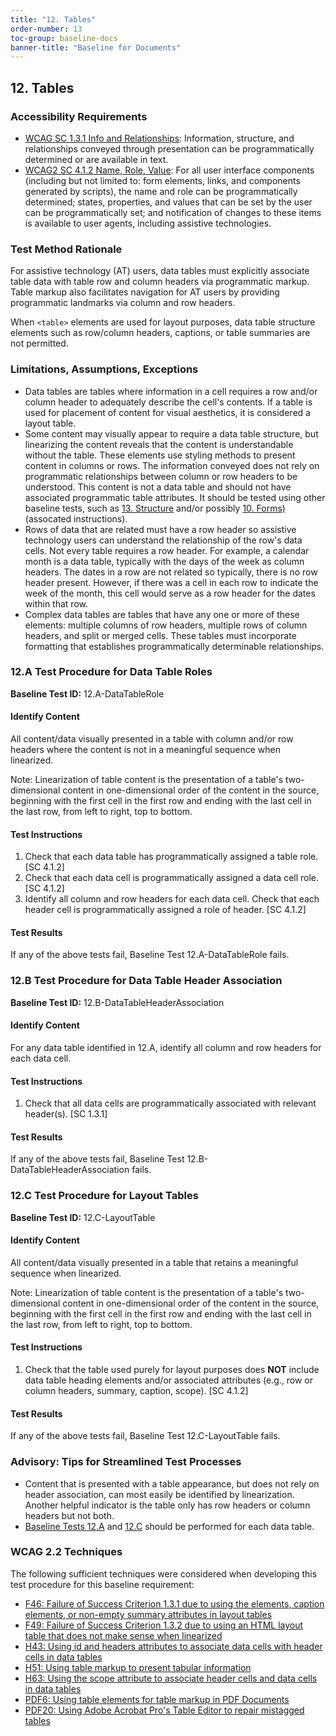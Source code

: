 ```yaml
---
title: "12. Tables"
order-number: 13
toc-group: baseline-docs
banner-title: "Baseline for Documents"
---
```


## 12. Tables

### Accessibility Requirements

-   [WCAG SC 1.3.1 Info and Relationships](https://www.w3.org/WAI/WCAG22/Understanding/info-and-relationships): Information, structure, and relationships conveyed through presentation can be programmatically determined or are available in text.
-   [WCAG2 SC 4.1.2 Name, Role, Value](https://www.w3.org/WAI/WCAG22/Understanding/name-role-value): For all user interface components (including but not limited to: form elements, links, and components generated by scripts), the name and role can be programmatically determined; states, properties, and values that can be set by the user can be programmatically set; and notification of changes to these items is available to user agents, including assistive technologies.

### Test Method Rationale

For assistive technology (AT) users, data tables must explicitly associate table data with table row and column headers via programmatic markup. Table markup also facilitates navigation for AT users by providing programmatic landmarks via column and row headers.

When `<table>` elements are used for layout purposes, data table structure elements such as row/column headers, captions, or table summaries are not permitted.

### Limitations, Assumptions, Exceptions

-   Data tables are tables where information in a cell requires a row and/or column header to adequately describe the cell's contents. If a table is used for placement of content for visual aesthetics, it is considered a layout table.
-   Some content may visually appear to require a data table structure, but linearizing the content reveals that the content is understandable without the table. These elements use styling methods to present content in columns or rows. The information conveyed does not rely on programmatic relationships between column or row headers to be understood. This content is not a data table and should not have associated programmatic table attributes. It should be tested using other baseline tests, such as [13. Structure]({{site.baseurl}}/document-baselines/13StructureDocs) and/or possibly [10. Forms)]({{site.baseurl}}/document-baselines/10FormsDocs) (assocated instructions).
-   Rows of data that are related must have a row header so assistive technology users can understand the relationship of the row's data cells. Not every table requires a row header. For example, a calendar month is a data table, typically with the days of the week as column headers. The dates in a row are not related so typically, there is no row header present. However, if there was a cell in each row to indicate the week of the month, this cell would serve as a row header for the dates within that row.
-   Complex data tables are tables that have any one or more of these elements: multiple columns of row headers, multiple rows of column headers, and split or merged cells. These tables must incorporate formatting that establishes programmatically determinable relationships.

### 12.A Test Procedure for Data Table Roles

**Baseline Test ID:** 12.A-DataTableRole

#### Identify Content

All content/data visually presented in a table with column and/or row headers where the content is not in a meaningful sequence when linearized.

Note: Linearization of table content is the presentation of a table's two-dimensional content in one-dimensional order of the content in the source, beginning with the first cell in the first row and ending with the last cell in the last row, from left to right, top to bottom.

#### Test Instructions

<ol id="d12aTI">
    <li id="d12aTI-1">Check that each data table has programmatically assigned a table role. [SC 4.1.2]</li>
    <li id="d12aTI-2">Check that each data cell is programmatically assigned a data cell role. [SC 4.1.2]</li>
    <li id="d12aTI-3">Identify all column and row headers for each data cell. Check that each header cell is programmatically assigned a role of header. [SC 4.1.2]</li>
</ol>

#### Test Results

If any of the above tests fail, Baseline Test 12.A-DataTableRole fails.

### 12.B Test Procedure for Data Table Header Association

**Baseline Test ID:** 12.B-DataTableHeaderAssociation

#### Identify Content

For any data table identified in 12.A, identify all column and row headers for each data cell.

#### Test Instructions

<ol id="d12bTI">
    <li id="d12bTI-1">Check that all data cells are programmatically associated with relevant header(s). [SC 1.3.1]</li>
</ol>

#### Test Results

If any of the above tests fail, Baseline Test 12.B-DataTableHeaderAssociation fails.

### 12.C Test Procedure for Layout Tables

**Baseline Test ID:** 12.C-LayoutTable

#### Identify Content

All content/data visually presented in a table that retains a meaningful sequence when linearized.

Note: Linearization of table content is the presentation of a table's two-dimensional content in one-dimensional order of the content in the source, beginning with the first cell in the first row and ending with the last cell in the last row, from left to right, top to bottom.

#### Test Instructions

<ol id="d12cTI">
    <li id="d12cTI-1">Check that the table used purely for layout purposes does <strong>NOT</strong> include data table heading elements and/or associated attributes (e.g., row or column headers, summary, caption, scope). [SC 4.1.2]</li>
</ol>

#### Test Results

If any of the above tests fail, Baseline Test 12.C-LayoutTable fails.

### Advisory: Tips for Streamlined Test Processes

-   Content that is presented with a table appearance, but does not rely on header association, can most easily be identified by linearization. Another helpful indicator is the table only has row headers or column headers but not both.
-   [Baseline Tests 12.A]({{site.baseurl}}/document-baselines/12DataTablesDocs/#12a-test-procedure-for-data-table-roles) and [12.C]({{site.baseurl}}/document-baselines/12DataTablesDocs/#12c-test-procedure-for-layout-tables) should be performed for each data table.

### WCAG 2.2 Techniques

The following sufficient techniques were considered when developing this test procedure for this baseline requirement:

-   [F46: Failure of Success Criterion 1.3.1 due to using the elements, caption elements, or non-empty summary attributes in layout tables](https://www.w3.org/WAI/WCAG22/Techniques/failures/F46)
-   [F49: Failure of Success Criterion 1.3.2 due to using an HTML layout table that does not make sense when linearized](https://www.w3.org/WAI/WCAG22/Techniques/failures/F49)
-   [H43: Using id and headers attributes to associate data cells with header cells in data tables](https://www.w3.org/WAI/WCAG22/Techniques/html/H43)
-   [H51: Using table markup to present tabular information](https://www.w3.org/WAI/WCAG22/Techniques/html/H51)
-   [H63: Using the scope attribute to associate header cells and data cells in data tables](https://www.w3.org/WAI/WCAG22/Techniques/html/H63)
-   [PDF6: Using table elements for table markup in PDF Documents](https://www.w3.org/WAI/WCAG22/Techniques/pdf/PDF6)
-   [PDF20: Using Adobe Acrobat Pro\'s Table Editor to repair mistagged tables](https://www.w3.org/WAI/WCAG22/Techniques/pdf/PDF20)
